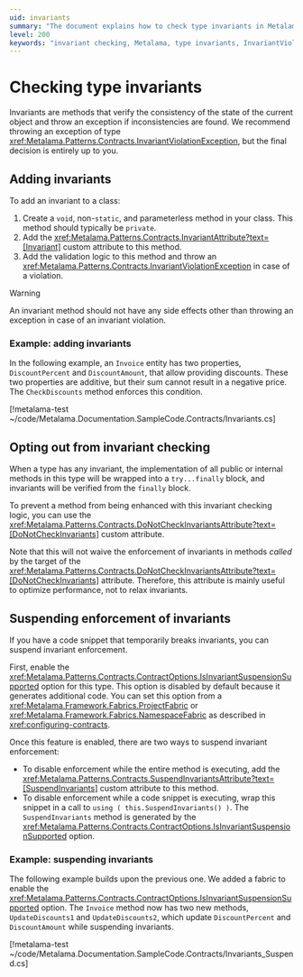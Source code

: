 ```yaml
---
uid: invariants
summary: "The document explains how to check type invariants in Metalama, including adding invariants, opting out from invariant checking, and suspending enforcement of invariants, with examples provided."
level: 200
keywords: "invariant checking, Metalama, type invariants, InvariantViolationException, DoNotCheckInvariants, performance optimization, suspend invariant enforcement, ContractOptions, SuspendInvariants"
---
```


# Checking type invariants

Invariants are methods that verify the consistency of the state of the current object and throw an exception if inconsistencies are found. We recommend throwing an exception of type <xref:Metalama.Patterns.Contracts.InvariantViolationException>, but the final decision is entirely up to you.

## Adding invariants

To add an invariant to a class:

1. Create a `void`, non-`static`, and parameterless method in your class. This method should typically be `private`.
2. Add the <xref:Metalama.Patterns.Contracts.InvariantAttribute?text=[Invariant]> custom attribute to this method.
3. Add the validation logic to this method and throw an <xref:Metalama.Patterns.Contracts.InvariantViolationException> in case of a violation.

> [!WARNING]
> An invariant method should not have any side effects other than throwing an exception in case of an invariant violation.

### Example: adding invariants

In the following example, an `Invoice` entity has two properties, `DiscountPercent` and `DiscountAmount`, that allow providing discounts. These two properties are additive, but their sum cannot result in a negative price. The `CheckDiscounts` method enforces this condition.

[!metalama-test ~/code/Metalama.Documentation.SampleCode.Contracts/Invariants.cs]

## Opting out from invariant checking

When a type has any invariant, the implementation of all public or internal methods in this type will be wrapped into a `try...finally` block, and invariants will be verified from the `finally` block.

To prevent a method from being enhanced with this invariant checking logic, you can use the <xref:Metalama.Patterns.Contracts.DoNotCheckInvariantsAttribute?text=[DoNotCheckInvariants]> custom attribute.

Note that this will not waive the enforcement of invariants in methods _called_ by the target of the <xref:Metalama.Patterns.Contracts.DoNotCheckInvariantsAttribute?text=[DoNotCheckInvariants]> attribute. Therefore, this attribute is mainly useful to optimize performance, not to relax invariants.

## Suspending enforcement of invariants

If you have a code snippet that temporarily breaks invariants, you can suspend invariant enforcement.

First, enable the <xref:Metalama.Patterns.Contracts.ContractOptions.IsInvariantSuspensionSupported> option for this type. This option is disabled by default because it generates additional code. You can set this option from a <xref:Metalama.Framework.Fabrics.ProjectFabric> or <xref:Metalama.Framework.Fabrics.NamespaceFabric> as described in <xref:configuring-contracts>.

Once this feature is enabled, there are two ways to suspend invariant enforcement:

* To disable enforcement while the entire method is executing, add the <xref:Metalama.Patterns.Contracts.SuspendInvariantsAttribute?text=[SuspendInvariants]> custom attribute to this method.
* To disable enforcement while a code snippet is executing, wrap this snippet in a call to `using ( this.SuspendInvariants() )`. The `SuspendInvariants` method is generated by the <xref:Metalama.Patterns.Contracts.ContractOptions.IsInvariantSuspensionSupported> option.

### Example: suspending invariants

The following example builds upon the previous one. We added a fabric to enable the  <xref:Metalama.Patterns.Contracts.ContractOptions.IsInvariantSuspensionSupported> option. The `Invoice` method now has two new methods, `UpdateDiscounts1` and `UpdateDiscounts2`, which update `DiscountPercent` and `DiscountAmount` while suspending invariants.

[!metalama-test ~/code/Metalama.Documentation.SampleCode.Contracts/Invariants_Suspend.cs]





